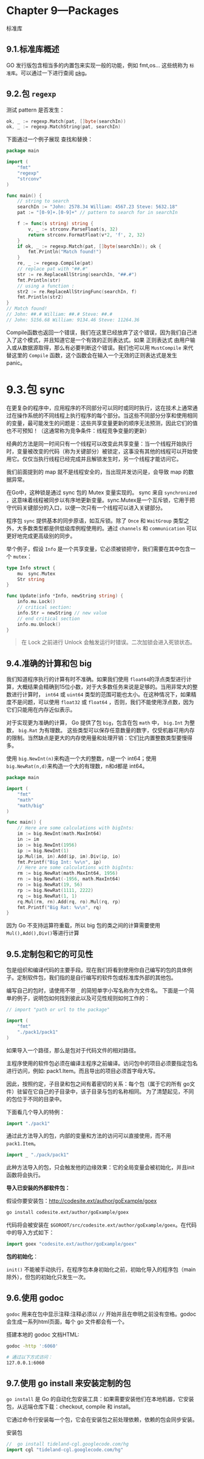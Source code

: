 # Chapter 9—Packages
标准库

## 9.1.标准库概述
GO 发行版包含相当多的内置包来实现一般的功能，例如 fmt,os... 这些统称为 `标准库`。可以通过一下进行查阅 [pkg](http://golang.org/pkg/)。

## 9.2.包 `regexp`
测试 pattern 是否发生：
```go
ok, _ := regexp.Match(pat, []byte(searchIn))
ok, _ := regexp.MatchString(pat, searchIn)
```
下面通过一个例子展现 查找和替换：
```go
package main

import (
	"fmt"
	"regexp"
	"strconv"
)

func main() {
	// string to search
	searchIn := "John: 2578.34 William: 4567.23 Steve: 5632.18"
	pat := "[0-9]+.[0-9]+" // pattern to search for in searchIn

	f := func(s string) string {
		v, _ := strconv.ParseFloat(s, 32)
		return strconv.FormatFloat(v*2, 'f', 2, 32)
	}
	if ok, _ := regexp.Match(pat, []byte(searchIn)); ok {
		fmt.Println("Match found!")
	}
	re, _ := regexp.Compile(pat)
	// replace pat with "##.#"
	str := re.ReplaceAllString(searchIn, "##.#")
	fmt.Println(str)
	// using a function :
	str2 := re.ReplaceAllStringFunc(searchIn, f)
	fmt.Println(str2)
}
// Match found!
// John: ##.# William: ##.# Steve: ##.#
// John: 5156.68 William: 9134.46 Steve: 11264.36
```
Compile函数也返回一个错误，我们在这里已经放弃了这个错误，因为我们自己进入了这个模式，并且知道它是一个有效的正则表达式。如果 正则表达式 由用户输入或从数据源取得，那么有必要判断这个错误。我们也可以用 `MustCompile` 来代替这里的 `Compile` 函数，这个函数会在输入一个无效的正则表达式是发生 panic。

# 9.3.包 sync
在更复杂的程序中，应用程序的不同部分可以同时或同时执行，这在技术上通常通过在操作系统的不同线程上执行程序的每个部分。当这些不同部分分享和使用相同的变量，最可能发生的问题是：这些共享变量更新的顺序无法预测，因此它们的值也不可预知！（这通常称为竞争条件：线程竞争变量的更新）

经典的方法是同一时间只有一个线程可以改变此共享变量：当一个线程开始执行时，变量被改变的代码（称为关键部分）被锁定，这事没有其他的线程可以开始使用它。仅仅当执行线程已经完成并且解锁发生时，另一个线程才能访问它。

我们前面提到的 map 就不是线程安全的，当出现并发访问是，会导致 map 的数据异常。

在Go中，这种锁是通过 sync 包的 Mutex 变量实现的。 sync 来自 `synchronized` ，这意味着线程被同步以有序地更新变量。sync.Mutex是一个互斥锁，它用于把守代码关键部分的入口，以便一次只有一个线程可以进入关键部分。

程序包 `sync` 提供基本的同步原语，如互斥锁。除了 `Once` 和 `WaitGroup` 类型之外，大多数类型都是供低级库例程使用的。通过 `channels` 和 `communication` 可以更好地完成更高级别的同步。

举个例子，假设 `Info` 是一个共享变量，它必须被锁把守，我们需要在其中包含一个 `mutex`：
```go
type Info struct {
	mu  sync.Mutex
	Str string
}

func Update(info *Info, newString string) {
	info.mu.Lock()
	// critical section:
	info.Str = newString // new value
	// end critical section
	info.mu.Unlock()
}
```
> 在 Lock 之前进行 Unlock 会触发运行时错误。二次加锁会进入死锁状态。


## 9.4.准确的计算和包 big
我们知道程序执行的计算有时不准确。如果我们使用 `float64`的浮点类型进行计算，大概结果会精确到15位小数，对于大多数任务来说是足够的。当用非常大的整数进行计算时， `int64` 或 `uint64` 类型的范围可能也太小。在这种情况下，如果精度不是问题，可以使用 `float32` 或 `float64` ，否则，我们不能使用浮点数，因为它们只能用在内存近似表示。

对于实现更为准确的计算， Go 提供了包 `big`，包含在包 `math` 中， `big.Int` 为整数， `big.Rat` 为有理数。 这些类型可以保存任意数量的数字，仅受机器可用内存的限制。当然缺点是更大的内存使用量和处理开销：它们比内置整数类型要慢得多。

使用 `big.NewInt(n)`来构造一个大的整数，n是一个 int64；使用 `big.NewRat(n,d)`来构造一个大的有理数，n和d都是 int64。

```go
package main

import (
	"fmt"
	"math"
	"math/big"
)

func main() {
	// Here are some calculations with bigInts:
	im := big.NewInt(math.MaxInt64)
	in := im
	io := big.NewInt(1956)
	ip := big.NewInt(1)
	ip.Mul(im, in).Add(ip, im).Div(ip, io)
	fmt.Printf("Big Int: %v\n", ip)
	// Here are some calculations with bigInts:
	rm := big.NewRat(math.MaxInt64, 1956)
	rn := big.NewRat(-1956, math.MaxInt64)
	ro := big.NewRat(19, 56)
	rp := big.NewRat(1111, 2222)
	rq := big.NewRat(1, 1)
	rq.Mul(rm, rn).Add(rq, ro).Mul(rq, rp)
	fmt.Printf("Big Rat: %v\n", rq)
}

```
因为 Go 不支持运算符重载，所以 big 包的类之间的计算需要使用 `Mul(),Add(),Div()`等进行计算

## 9.5.定制包和它的可见性
包是组织和编译代码的主要手段。现在我们将看到使用你自己编写的包的具体例子。定制软件包，我们指的是自行编写的软件包或标准库外部的其他包。

编写自己的包时，请使用不带 `_` 的简短单字小写名称作为文件名。 下面是一个简单的例子，说明包如何找到彼此以及可见性规则如何工作的：
```go
// import "path or url to the package"

import (
    "fmt"
    "./pack1/pack1"
)
```
如果导入一个路径，那么是包对于代码文件的相对路径。

主程序使用的软件包必须在编译主程序之前编译。访问包中的项目必须要指定包名进行访问，例如: pack1.Item。而且导出的项目必须首字母大写。

因此，按照约定，子目录和包之间有着密切的关系：每个包（属于它的所有 go文件）驻留在它自己的子目录中，该子目录与包的名称相同。 为了清楚起见，不同的包位于不同的目录中。

下面看几个导入的特例：
```go
import "./pack1"
```
通过此方法导入的包，内部的变量和方法的访问可以直接使用，而不用 `pack1.Item`。


```go
import _ "./pack/pack1"
```
此种方法导入的包，只会触发他的边缘效果：它的全局变量会被初始化，并且init函数将会执行。

**导入已安装的外部软件包：**

假设你要安装包：http://codesite.ext/author/goExample/goex
```bash
go install codesite.ext/author/goExample/goex
```
代码将会被安装在 `$GOROOT/src/codesite.ext/author/goExample/goex`。在代码中的导入方式如下：
```go
import goex "codesite.ext/author/goExample/goex"
```

**包的初始化**：

`init()` 不能被手动执行，在程序包本身初始化之前，初始化导入的程序包（main除外），但包的初始化只发生一次。

## 9.6.使用 godoc 
`godoc` 用来在包中显示注释:注释必须以 `//` 开始并且在申明之前没有空格。godoc 会生成一系列html页面，每个 go 文件都会有一个。

搭建本地的 godoc 文档HTML:
```bash
godoc -http ':6060'

# 通过以下方式访问：
127.0.0.1:6060
```

## 9.7.使用 go install 来安装定制的包
`go install` 是 Go 的自动化包安装工具：如果需要安装他们在本地机器，它安装包，从远端仓库下载：checkout, compile 和 install。

它通过命令行安装每一个包，它会在安装包之前处理依赖，依赖的包会同步安装。

安装包
```go
//  go install tideland-cgl.googlecode.com/hg
import cgl "tideland-cgl.googlecode.com/hg"
```
